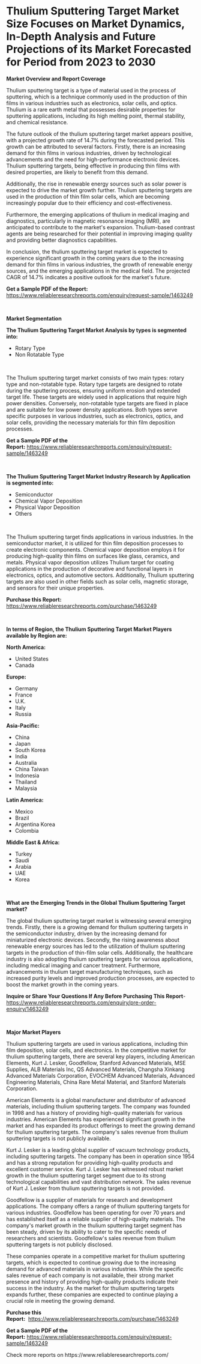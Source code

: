 <p><h1>Thulium Sputtering Target Market Size Focuses on Market Dynamics, In-Depth Analysis and Future Projections of its Market Forecasted for Period from 2023 to 2030</h1></p><p><strong>Market Overview and Report Coverage</strong></p>
<p><p>Thulium sputtering target is a type of material used in the process of sputtering, which is a technique commonly used in the production of thin films in various industries such as electronics, solar cells, and optics. Thulium is a rare earth metal that possesses desirable properties for sputtering applications, including its high melting point, thermal stability, and chemical resistance.</p><p>The future outlook of the thulium sputtering target market appears positive, with a projected growth rate of 14.7% during the forecasted period. This growth can be attributed to several factors. Firstly, there is an increasing demand for thin films in various industries, driven by technological advancements and the need for high-performance electronic devices. Thulium sputtering targets, being effective in producing thin films with desired properties, are likely to benefit from this demand.</p><p>Additionally, the rise in renewable energy sources such as solar power is expected to drive the market growth further. Thulium sputtering targets are used in the production of thin film solar cells, which are becoming increasingly popular due to their efficiency and cost-effectiveness.</p><p>Furthermore, the emerging applications of thulium in medical imaging and diagnostics, particularly in magnetic resonance imaging (MRI), are anticipated to contribute to the market's expansion. Thulium-based contrast agents are being researched for their potential in improving imaging quality and providing better diagnostics capabilities.</p><p>In conclusion, the thulium sputtering target market is expected to experience significant growth in the coming years due to the increasing demand for thin films in various industries, the growth of renewable energy sources, and the emerging applications in the medical field. The projected CAGR of 14.7% indicates a positive outlook for the market's future.</p></p>
<p><strong>Get a Sample PDF of the Report:</strong> <a href="https://www.reliableresearchreports.com/enquiry/request-sample/1463249">https://www.reliableresearchreports.com/enquiry/request-sample/1463249</a></p>
<p>&nbsp;</p>
<p><strong>Market Segmentation</strong></p>
<p><strong>The Thulium Sputtering Target Market Analysis by types is segmented into:</strong></p>
<p><ul><li>Rotary Type</li><li>Non Rotatable Type</li></ul></p>
<p>&nbsp;</p>
<p><p>The Thulium sputtering target market consists of two main types: rotary type and non-rotatable type. Rotary type targets are designed to rotate during the sputtering process, ensuring uniform erosion and extended target life. These targets are widely used in applications that require high power densities. Conversely, non-rotatable type targets are fixed in place and are suitable for low power density applications. Both types serve specific purposes in various industries, such as electronics, optics, and solar cells, providing the necessary materials for thin film deposition processes.</p></p>
<p><strong>Get a Sample PDF of the Report:</strong>&nbsp;<a href="https://www.reliableresearchreports.com/enquiry/request-sample/1463249">https://www.reliableresearchreports.com/enquiry/request-sample/1463249</a></p>
<p>&nbsp;</p>
<p><strong>The Thulium Sputtering Target Market Industry Research by Application is segmented into:</strong></p>
<p><ul><li>Semiconductor</li><li>Chemical Vapor Deposition</li><li>Physical Vapor Deposition</li><li>Others</li></ul></p>
<p>&nbsp;</p>
<p><p>The Thulium sputtering target finds applications in various industries. In the semiconductor market, it is utilized for thin film deposition processes to create electronic components. Chemical vapor deposition employs it for producing high-quality thin films on surfaces like glass, ceramics, and metals. Physical vapor deposition utilizes Thulium target for coating applications in the production of decorative and functional layers in electronics, optics, and automotive sectors. Additionally, Thulium sputtering targets are also used in other fields such as solar cells, magnetic storage, and sensors for their unique properties.</p></p>
<p><strong>Purchase this Report:</strong>&nbsp; <a href="https://www.reliableresearchreports.com/purchase/1463249">https://www.reliableresearchreports.com/purchase/1463249</a></p>
<p>&nbsp;</p>
<p><strong>In terms of Region, the Thulium Sputtering Target Market Players available by Region are:</strong></p>
<p>
    <p> <strong> North America: </strong>
        <ul>
            <li>United States</li>
            <li>Canada</li>
        </ul>
        </p> 
    <p> <strong> Europe: </strong>
        <ul>
            <li>Germany</li>
            <li>France</li>
            <li>U.K.</li>
            <li>Italy</li>
            <li>Russia</li>
        </ul>
        </p> 
    <p> <strong> Asia-Pacific: </strong>
        <ul>
            <li>China</li>
            <li>Japan</li>
            <li>South Korea</li>
            <li>India</li>
            <li>Australia</li>
            <li>China Taiwan</li>
            <li>Indonesia</li>
            <li>Thailand</li>
            <li>Malaysia</li>
        </ul>
        </p> 
    <p> <strong> Latin America: </strong>
        <ul>
            <li>Mexico</li>
            <li>Brazil</li>
            <li>Argentina Korea</li>
            <li>Colombia</li>
        </ul>
        </p> 
    <p> <strong> Middle East & Africa: </strong>
        <ul>
            <li>Turkey</li>
            <li>Saudi</li>
            <li>Arabia</li>
            <li>UAE</li>
            <li>Korea</li>
        </ul>
    </p>
    </p>
<p>&nbsp;</p>
<p><strong>What are the Emerging Trends in the Global Thulium Sputtering Target market?</strong></p>
<p><p>The global thulium sputtering target market is witnessing several emerging trends. Firstly, there is a growing demand for thulium sputtering targets in the semiconductor industry, driven by the increasing demand for miniaturized electronic devices. Secondly, the rising awareness about renewable energy sources has led to the utilization of thulium sputtering targets in the production of thin-film solar cells. Additionally, the healthcare industry is also adopting thulium sputtering targets for various applications, including medical imaging and cancer treatment. Furthermore, advancements in thulium target manufacturing techniques, such as increased purity levels and improved production processes, are expected to boost the market growth in the coming years.</p></p>
<p><strong>Inquire or Share Your Questions If Any Before Purchasing This Report</strong>- <a href="https://www.reliableresearchreports.com/enquiry/pre-order-enquiry/1463249">https://www.reliableresearchreports.com/enquiry/pre-order-enquiry/1463249</a></p>
<p>&nbsp;</p>
<p><strong>Major Market Players</strong></p>
<p><p>Thulium sputtering targets are used in various applications, including thin film deposition, solar cells, and electronics. In the competitive market for thulium sputtering targets, there are several key players, including American Elements, Kurt J. Lesker, Goodfellow, Stanford Advanced Materials, MSE Supplies, ALB Materials Inc, QS Advanced Materials, Changsha Xinkang Advanced Materials Corporation, EVOCHEM Advanced Materials, Advanced Engineering Materials, China Rare Metal Material, and Stanford Materials Corporation.</p><p>American Elements is a global manufacturer and distributor of advanced materials, including thulium sputtering targets. The company was founded in 1998 and has a history of providing high-quality materials for various industries. American Elements has experienced significant growth in the market and has expanded its product offerings to meet the growing demand for thulium sputtering targets. The company's sales revenue from thulium sputtering targets is not publicly available.</p><p>Kurt J. Lesker is a leading global supplier of vacuum technology products, including sputtering targets. The company has been in operation since 1954 and has a strong reputation for providing high-quality products and excellent customer service. Kurt J. Lesker has witnessed robust market growth in the thulium sputtering target segment due to its strong technological capabilities and vast distribution network. The sales revenue of Kurt J. Lesker from thulium sputtering targets is not provided.</p><p>Goodfellow is a supplier of materials for research and development applications. The company offers a range of thulium sputtering targets for various industries. Goodfellow has been operating for over 70 years and has established itself as a reliable supplier of high-quality materials. The company's market growth in the thulium sputtering target segment has been steady, driven by its ability to cater to the specific needs of researchers and scientists. Goodfellow's sales revenue from thulium sputtering targets is not publicly disclosed.</p><p>These companies operate in a competitive market for thulium sputtering targets, which is expected to continue growing due to the increasing demand for advanced materials in various industries. While the specific sales revenue of each company is not available, their strong market presence and history of providing high-quality products indicate their success in the industry. As the market for thulium sputtering targets expands further, these companies are expected to continue playing a crucial role in meeting the growing demand.</p></p>
<p><strong>Purchase this Report:</strong>&nbsp;&nbsp;<a href="https://www.reliableresearchreports.com/purchase/1463249">https://www.reliableresearchreports.com/purchase/1463249</a></p>
<p></p>
<p><strong>Get a Sample PDF of the Report:</strong>&nbsp;<a href="https://www.reliableresearchreports.com/enquiry/request-sample/1463249">https://www.reliableresearchreports.com/enquiry/request-sample/1463249</a></p>
<p>Check more reports on https://www.reliableresearchreports.com/</p>